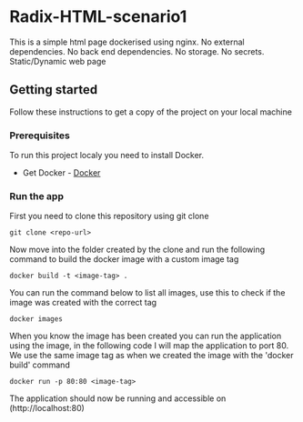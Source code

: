 # Radix-HTML-scenario1
This is a simple html page dockerised using nginx. No external dependencies. No back end dependencies. No storage. No secrets. Static/Dynamic web page 

## Getting started
Follow these instructions to get a copy of the project on your local machine

### Prerequisites
To run this project localy you need to install Docker.
* Get Docker - [Docker](https://docs.docker.com/install/)

### Run the app
First you need to clone this repository using git clone

```
git clone <repo-url>
```

Now move into the folder created by the clone and run the following command to build the docker image with a custom image tag

```
docker build -t <image-tag> .
```
You can run the command below to list all images, use this to check if the image was created with the correct tag

```
docker images
```
When you know the image has been created you can run the application using the image, in the following code I will map the application to port 80. We use the same image tag as when we created the image with the 'docker build' command

```
docker run -p 80:80 <image-tag>
```
The application should now be running and accessible on (http://localhost:80)
